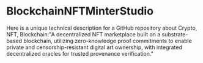# BlockchainNFTMinterStudio
Here is a unique technical description for a GitHub repository about Crypto, NFT, Blockchain:"A decentralized NFT marketplace built on a substrate-based blockchain, utilizing zero-knowledge proof commitments to enable private and censorship-resistant digital art ownership, with integrated decentralized oracles for trusted provenance verification."
